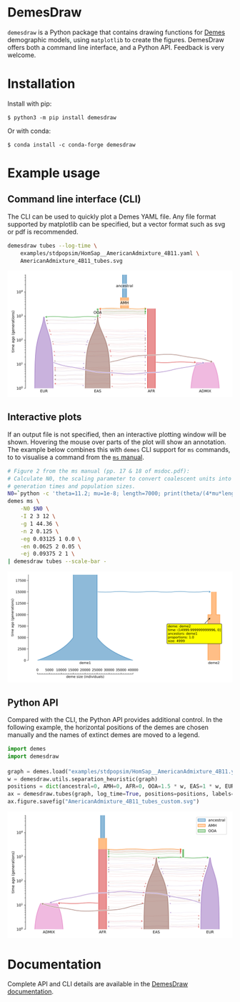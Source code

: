 # DemesDraw

`demesdraw` is a Python package that contains drawing functions for
[Demes](https://popsim-consortium.github.io/demes-spec-docs/main/)
demographic models, using `matplotlib` to create the figures.
DemesDraw offers both a command line interface, and a Python API.
Feedback is very welcome.


# Installation

Install with pip:
```
$ python3 -m pip install demesdraw
```

Or with conda:
```
$ conda install -c conda-forge demesdraw
```

# Example usage

## Command line interface (CLI)

The CLI can be used to quickly plot a Demes YAML file.
Any file format supported by matplotlib can be specified,
but a vector format such as svg or pdf is recommended.

```sh
demesdraw tubes --log-time \
	examples/stdpopsim/HomSap__AmericanAdmixture_4B11.yaml \
	AmericanAdmixture_4B11_tubes.svg
```

![stdpopsim/AmericanAdmixture_4B11 as tubes](https://raw.githubusercontent.com/grahamgower/demesdraw/main/docs/_static/AmericanAdmixture_4B11_tubes.svg)


## Interactive plots

If an output file is not specified, then an interactive plotting window will
be shown. Hovering the mouse over parts of the plot will show an annotation.
The example below combines this with `demes` CLI support for `ms` commands,
to to visualise a command from the
[`ms` manual](http://home.uchicago.edu/~rhudson1/source/mksamples.html).

```sh
# Figure 2 from the ms manual (pp. 17 & 18 of msdoc.pdf):
# Calculate N0, the scaling parameter to convert coalescent units into
# generation times and population sizes.
N0=`python -c 'theta=11.2; mu=1e-8; length=7000; print(theta/(4*mu*length))'`
demes ms \
    -N0 $N0 \
    -I 2 3 12 \
    -g 1 44.36 \
    -n 2 0.125 \
    -eg 0.03125 1 0.0 \
    -en 0.0625 2 0.05 \
    -ej 0.09375 2 1 \
| demesdraw tubes --scale-bar -
```

![ms_manual/Figure_2](https://raw.githubusercontent.com/grahamgower/demesdraw/main/docs/_static/ms_manual_figure_2.svg)


## Python API

Compared with the CLI, the Python API provides additional control.
In the following example, the horizontal positions of the demes
are chosen manually and the names of extinct demes are moved to
a legend.

```python
import demes
import demesdraw

graph = demes.load("examples/stdpopsim/HomSap__AmericanAdmixture_4B11.yaml")
w = demesdraw.utils.separation_heuristic(graph)
positions = dict(ancestral=0, AMH=0, AFR=0, OOA=1.5 * w, EAS=1 * w, EUR=2 * w, ADMIX=-w)
ax = demesdraw.tubes(graph, log_time=True, positions=positions, labels="xticks-legend")
ax.figure.savefig("AmericanAdmixture_4B11_tubes_custom.svg")
```

![stdpopsim/AmericanAdmixture_4B11 tubes_custom](https://raw.githubusercontent.com/grahamgower/demesdraw/main/docs/_static/AmericanAdmixture_4B11_tubes_custom.svg)

# Documentation

Complete API and CLI details are available in the 
[DemesDraw documentation](https://grahamgower.github.io/demesdraw).

